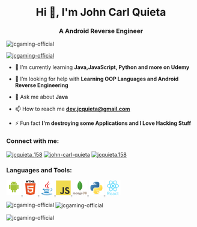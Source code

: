 <h1 align="center">Hi 👋, I'm John Carl Quieta</h1>
<h3 align="center">A Android Reverse Engineer</h3>

<p align="left"> <img src="https://komarev.com/ghpvc/?username=jcgaming-official&label=Profile%20views&color=0e75b6&style=flat" alt="jcgaming-official" /> </p>

<p align="left"> <a href="https://github.com/ryo-ma/github-profile-trophy"><img src="https://github-profile-trophy.vercel.app/?username=jcgaming-official" alt="jcgaming-official" /></a> </p>

- 🌱 I’m currently learning **Java,JavaScript, Python and more on Udemy**

- 🤝 I’m looking for help with **Learning OOP Languages and Android Reverse Engineering**

- 💬 Ask me about **Java**

- 📫 How to reach me **dev.jcquieta@gmail.com**

- ⚡ Fun fact **I'm destroying some Applications and I Love Hacking Stuff**

<h3 align="left">Connect with me:</h3>
<p align="left">
<a href="https://twitter.com/jcquieta_158" target="blank"><img align="center" src="https://raw.githubusercontent.com/rahuldkjain/github-profile-readme-generator/master/src/images/icons/Social/twitter.svg" alt="jcquieta_158" height="30" width="40" /></a>
<a href="https://linkedin.com/in/john-carl-quieta" target="blank"><img align="center" src="https://raw.githubusercontent.com/rahuldkjain/github-profile-readme-generator/master/src/images/icons/Social/linked-in-alt.svg" alt="john-carl-quieta" height="30" width="40" /></a>
<a href="https://fb.com/jcquieta.158" target="blank"><img align="center" src="https://raw.githubusercontent.com/rahuldkjain/github-profile-readme-generator/master/src/images/icons/Social/facebook.svg" alt="jcquieta.158" height="30" width="40" /></a>
</p>

<h3 align="left">Languages and Tools:</h3>
<p align="left"> <a href="https://developer.android.com" target="_blank" rel="noreferrer"> <img src="https://raw.githubusercontent.com/devicons/devicon/master/icons/android/android-original-wordmark.svg" alt="android" width="40" height="40"/> </a> <a href="https://www.w3.org/html/" target="_blank" rel="noreferrer"> <img src="https://raw.githubusercontent.com/devicons/devicon/master/icons/html5/html5-original-wordmark.svg" alt="html5" width="40" height="40"/> </a> <a href="https://www.java.com" target="_blank" rel="noreferrer"> <img src="https://raw.githubusercontent.com/devicons/devicon/master/icons/java/java-original.svg" alt="java" width="40" height="40"/> </a> <a href="https://developer.mozilla.org/en-US/docs/Web/JavaScript" target="_blank" rel="noreferrer"> <img src="https://raw.githubusercontent.com/devicons/devicon/master/icons/javascript/javascript-original.svg" alt="javascript" width="40" height="40"/> </a> <a href="https://www.mongodb.com/" target="_blank" rel="noreferrer"> <img src="https://raw.githubusercontent.com/devicons/devicon/master/icons/mongodb/mongodb-original-wordmark.svg" alt="mongodb" width="40" height="40"/> </a> <a href="https://www.python.org" target="_blank" rel="noreferrer"> <img src="https://raw.githubusercontent.com/devicons/devicon/master/icons/python/python-original.svg" alt="python" width="40" height="40"/> </a> <a href="https://reactjs.org/" target="_blank" rel="noreferrer"> <img src="https://raw.githubusercontent.com/devicons/devicon/master/icons/react/react-original-wordmark.svg" alt="react" width="40" height="40"/> </a> </p>

<p><img align="left" src="https://github-readme-stats.vercel.app/api/top-langs?username=jcgaming-official&show_icons=true&locale=en&layout=compact" alt="jcgaming-official" /></p>

<p>&nbsp;<img align="center" src="https://github-readme-stats.vercel.app/api?username=jcgaming-official&show_icons=true&locale=en" alt="jcgaming-official" /></p>

<p><img align="center" src="https://github-readme-streak-stats.herokuapp.com/?user=jcgaming-official&" alt="jcgaming-official" /></p>
